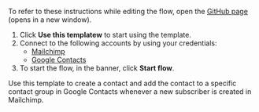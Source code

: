 To refer to these instructions while editing the flow, open the [GitHub page](https://github.com/ot4i/app-connect-templates/tree/main/resources/markdown/Create%20a%20contact%20and%20add%20the%20contact%20to%20a%20specific%20group%20in%20Google%20Contacts%20when%20a%20subscriber%20is%20created%20in%20Mailchimp_instructions.md) (opens in a new window).

1. Click **Use this templatew** to start using the template.
2. Connect to the following accounts by using your credentials:
   - [Mailchimp](https://ibm.biz/acmailchimp)
   - [Google Contacts](https://www.ibm.com/docs/en/app-connect/containers_cd?topic=apps-google-contacts)
3. To start the flow, in the banner, click **Start flow**.


Use this template to create a contact and add the contact to a specific contact group in Google Contacts whenever a new subscriber is created in Mailchimp.






